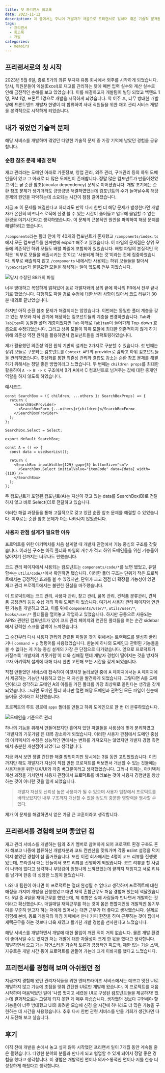 ```yaml
---
title: 첫 프리랜서 회고록
date: 2023-11-12
description: 이 글에서는 주니어 개발자가 처음으로 프리랜서로 일하며 겪은 기술적 문제들을 공유합니다.
tags:
  - 프리랜서
  - 회고록
  - 개발
categories:
  - memoirs
---
```


## 프리랜서로의 첫 시작

2023년 5월 6일, 종로 5가의 의류 부자재 유통 회사에서 외주를 시작하게 되었습니다. 당시, 직원분들이 엑셀(Excel)로 재고를 관리하는 탓에 매번 입력 실수와 계산 실수로 인해 금전적인 손해를 보고 있었습니다. 이를 해결하고자 개발팀이 빌딩 되었고 백엔드 1명, PM 1명, 프론트 1명으로 개발을 시작하게 되었습니다. 약 이주 후, 너무 방대한 개발량에 프론트엔드 개발자 한명이 더 합류하여 사내 직원들을 위한 재고 관리 서비스 개발을 본격적으로 시작하게 되었습니다.

## 내가 겪었던 기술적 문제

해당 서비스를 개발하며 겪었던 다양한 기술적 문제 중 가장 기억에 남았던 경험을 공유합니다.

### 순환 참조 문제 해결 전략

재고 관리라는 도메인 아래로 기준정보, 영업 관리, 외주 관리, 구매관리 등의 하위 도메인들이 있고 그 아래로 더 많은 도메인이 존재합니다. 정말 많은 컴포넌트가 만들어졌었고 이는 곧 순환 참조(circular dependency) 문제로 이어졌습니다. 개발 초기에는 순환 참조 문제가 생기더라도 금방금방 해결하였었는데 컴포넌트의 수가 늘어날수록 해당 문제의 원인을 파악하는데 소요되는 시간이 점점 길어졌습니다.

지금 또 이 문제를 해결한다고 하더라도 만약 다시 한번 더 해당 문제가 발생한다면 개발자가 온전히 비즈니스 로직에 신경 쓸 수 있는 시간이 줄어들고 업무에 몰입할 수 없는 환경을 야기시킨다고 생각하였습니다. 이 문제의 근본적인 원인을 파악하여 해당 문제를 해결하려고 했습니다.

`/components`라는 폴더 안에 약 40개의 컴포넌트가 존재했고 `/components/index.ts`에서 모든 컴포넌트를 한꺼번에 export 해주고 있었습니다. 이 파일의 문제점은 상위 모듈에 의존적인 하위 모듈도 배럴 파일에 포함되어 있었습니다. 배럴 파일의 본질적인 목적은 '외부로 모듈을 배출시키는 것'이고 '사용되게 하는 것'이라는 것에 집중하였습니다. 외부로 배출되지 않고 `/components` 내에서만 사용되는 하위 모듈들을 찾아서 `TypeScript`가 불필요한 모듈을 해석하는 일이 없도록 전부 지웠습니다.

![당시 수정된 88개의 파일](remove_indexts.png)

너무 방대하고 복잡하게 얽혀있어 동료 개발자와의 상의 끝에 하나의 PR에서 전부 끝내기로 했었습니다. 다행히도 파일 경로 수정에 대한 변경 사항이 많아서 코드 리뷰가 30분 내외로 끝났었습니다.

하지만 아직 순환 참조 문제가 해결되지는 않았습니다. 이번에는 동일한 폴더 계층을 갖고 있는 부모와 자식 관계에 해당하는 컴포넌트들의 계층을 변경하였습니다. `Tab`과 `TabItem`이 동일한 폴더 계층이었다면 `Tab` 아래로 `TabItem`이 들어가게 Top-down 흐름으로 수정되었습니다. 그리고 상위 모듈이 하위 모듈에 최대한 의존적이지 않게 하기 위해 의존성 역전 원칙을 활용하면서 컴포넌트들을 리팩토링하였습니다.

제가 활용했던 의존성 역전 원칙 기반의 설계는 2가지로 구분할 수 있습니다. 첫 번째는 상위 모듈로 구분되는 컴포넌트를 `Context API`의 provider로 감싸고 하위 컴포넌트들을 관리하였습니다. 추상화를 통한 의존성 관리와 결합도 감소는 순환 참조 문제를 해결하기 위해서는 정말 좋은 방법이라고 느꼈습니다. 두 번째는 `children props`를 최대한 활용하여 `A -> B -> C` 구조에서 B가 A에서 C 컴포넌트로 넘겨주는 값에 대한 중개인 역할을 하지 않도록 하였습니다.

예시코드.

```tsx
const SearchBox = ({ children, ...others }: SearchBoxProps) => {
  return (
    <SearchBoxProvider>
      <SearchBoxForm {...others}>{children}</SearchBoxForm>
    </SearchBoxProvider>
  );
};

SearchBox.Select = Select;

export default SearchBox;
```

```tsx
const A = () => {
  const data = useUserList();

  return (
    <SearchBox inputWidth={129} gap={5} buttonSize="sm">
      <SearchBox.Select initialValue="itemCode" data={data} width={110} />
    </SearchBox>
  );
};
```

두 컴포넌트가 포함된 컴포넌트(A)는 자신이 갖고 있는 data를 SearchBox(B)로 전달하지 않고 바로 Select(C)로 전달하고 있습니다.

이러한 해결 과정들을 통해 고질적으로 갖고 있던 순환 참조 문제를 해결할 수 있었습니다. 이후로는 순환 참조 문제가 더는 나타나지 않았습니다.

### 사용자 관점 설계가 필요한 이유

프로덕트를 위한 아키텍처를 처음 설계할 때 개발자 관점에서 기능 중심의 구조를 갖췄습니다. 이러한 구조는 아직 폴더와 파일의 개수가 적고 하위 도메인들을 위한 기능들이 많아지기 전까지는 너무나도 편했습니다.

코드 관리 페이지에서 사용되는 컴포넌트는 `components/code/*`를 보면 됐었고, 유틸 함수는 `utils/code/*`에서 확인하면 됐습니다. 이러한 폴더 구조는 단위가 작은 프로젝트에서는 긍정적인 효과를 볼 수 있겠지만, 단위가 크고 점점 더 확장될 가능성이 있던 재고 관리 프로젝트에서는 불편한 진실을 마주했습니다.

이 프로덕트에는 코드 관리, 사용자 관리, 창고 관리, 품목 관리, 견적품 분류관리, 견적품 공정관리 등등 수십 개의 하위 도메인이 있습니다. 여기서 사용자 관리 페이지와 연관된 기능을 개발하고 있고, 이를 위해 `components/user/*`, `utils/user/*`, `hooks/user/*` 폴더들을 열어놓고 작업하고 있었습니다. 하지만 공통으로 사용되는 API와 관련된 컴포넌트가 있어 코드 관리 페이지와 연관된 폴더들을 여는 순간 sidebar에서 강력한 스크롤 압박이 느껴졌습니다.

그 순간부터 다시 사용자 관리와 관련된 파일을 찾기 위해서는 트랙패드를 열심히 굴리거나 `command + p` 명령어를 사용했었습니다. 한눈에 하나의 도메인과 관련된 기능들을 볼 수 없다는 게 기능 중심 설계의 가장 큰 단점으로 다가왔습니다. 앞으로 프로덕트가 커질수록 '개발자의 기웃거림'이 더욱 심해질 텐데 개발자 경험이 떨어지는 것을 방지하고자 아키텍처 설계에 대해 다시 한번 고민해 보는 시간을 갖게 되었습니다.

직접 만들었던 서비스에 접속하여 이것저것 눌러보던 중에 A 페이지에서는 A 페이지에서 제공하는 기능만 사용하고 있는 저 자신을 발견하게 되었습니다. 그렇다면 A를 도메인이라고 생각하고 도메인 A의 이름을 가진 폴더를 가장 최상위로 올린다는 생각을 갖게 되었습니다. 그러면 도메인 폴더 하나만 열면 해당 도메인과 관련된 모든 파일이 한눈에 들어올 것이라고 확신했습니다.

프로젝트의 루트 경로에 `apps` 폴더를 만들고 하위 도메인으로 한 번 더 분류하였습니다.

![도메인을 기준으로 관리](domain_folder.png)

하나의 기능을 위해서 만들어졌지만 흩어져 있던 파일들을 사용성에 맞게 분리하였고 '개발자의 기웃거림'은 대폭 감소하게 되었습니다. 이러한 사용자 관점에서 도메인 중심의 아키텍처의 수정은 성능적인 면에서는 변화를 가져오지는 않았지만 개발자 경험 측면에서 충분한 개선점이 되었다고 생각합니다.

지금 와서 보면 정말 간단한 해결 방법이지만 당시에는 3일 동안 고민했었습니다. 이전까지만 해도 개발자가 자신이 직접 만든 프로덕트를 써보면서 개선할 수 있는 것들에는 사용자들을 위한 UX/UI와 각종 버그뿐이라고 생각했었습니다. 그러나 이제는, 아키텍처 개선 과정을 거치면서 사용자 관점에서 프로덕트를 바라보는 것이 사용자 경험만을 향상하는 것이 아니란 것을 알게 되었습니다.

> 개발자 자신도 신뢰성 높은 사용자가 될 수 있으며 사용자 입장에서 프로덕트를 바라보았지만 내부 구조까지 개선할 수 있을 정도의 충분한 영향력을 행사할 수 있다.

제가 이 문제를 해결하면서 얻은 가장 큰 교훈이라고 생각합니다.

## 프리랜서를 경험해 보며 좋았던 점

재고 관리 서비스를 개발하는 팀의 초기 멤버로 참여하게 되어 프로젝트 환경 구축도 혼자 해보고 나중에 합류하신 개발자분과 코드 컨벤션을 맞춰가며 각종 eslint 설정을 덕지덕지 붙였던 경험이 참 즐거웠습니다. 또한 이전 회사에서는 4명이 코드 리뷰를 진행했었는데, 프리랜서 때는 단둘이서 코드 리뷰를 진행하게 되었습니다. 코드 리뷰를 할 사람이 나밖에 없다고 생각하니 부담감이 엄청나게 느껴졌었는데 끝까지 책임지고 서로 리뷰를 남기며 한층 더 성장한 느낌이 들었습니다.

나와 내 팀원이 아니면 이 프로덕트는 절대 완성될 수 없다고 생각하며 프로젝트에 대한 애정을 가지며 개발을 진행했었고 대면 재택 혼합근무도 처음 경험해 봤는데 색달랐습니다. 5일 중 4일을 재택근무를 했었는데, 제 취향은 실제 사람들과 만나면서 개발하는 것이라고 확신했습니다. 매일매일 재택근무를 하는 것이 몸은 편할지언정 개발적인 동기부여를 꾸준히 얻고자 하는 저에게 있어서는 대면 근무가 더 좋다고 생각했습니다. 실제로 경험해 본바, 동료 개발자와 아침 카페에서 만나 커피 한잔을 하며 근무하는 것이 집에서 재택근무를 하는 것보다 더욱 재밌고 활기찬 개발 경험을 선사한다고 느꼈습니다.

해당 서비스를 개발하면서 개발에 대한 몰입이 깨진 적이 거의 없습니다. 물론 개발 환경이 좋아서일 수도 있지만 저는 개발에 대한 자율성이 크게 한 몫을 했다고 생각합니다. 개발하면서 오고 가는 자연스러운 기술적 토론과 긍정적인 피드백, 제한 없는 기술 스택, 자유로운 개발 시간 등이 프로덕트를 만들어 가는데 크게 이바지를 했다고 느꼈습니다.

## 프리랜서를 경험해 보며 아쉬웠던 점

지금까지 경험해 왔던 관리자직들을 위한 엔터프라이즈 서비스에서는 예쁘고 멋진 UI로 개발하지 않고 기능에 초점을 맞춰 간단한 UI로만 개발해 왔습니다. 이 프로젝트를 처음 시작하며 마음먹었던 일이 '나름 멋지고 세련된 UI로 구성된 컴포넌트들을 제공하자!'였는데 결과적으로는 그렇게 되지 못한 게 매우 아쉽습니다. 생각했던 것보다 구현해야 할 기능들이 너무 방대했고 UI의 화려한 모습에 신경 쓸 시간에 하나라도 더 많은 기능을 구현하는 데 시간을 사용했습니다. 추후 다시 한번 관련 서비스를 만들 기회가 생긴다면 다시 도전해 보고 싶습니다.

## 후기

이직 전에 개발을 손에서 놓고 싶지 않아 시작했던 프리랜서 일이 7개월 동안 계속될 줄은 몰랐습니다. 다양한 분야의 분들과 만나게 되고 협업할 수 있게 되어서 정말 좋은 경험을 했다고 생각합니다. 이 경험은 개발적인 면이나 의사소통적인 면이나 저를 한층 더 성장하게 해줬다고 생각합니다.
